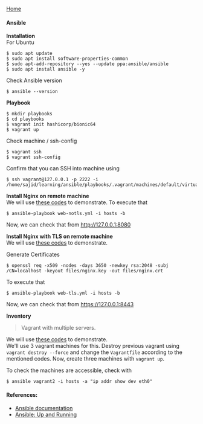 [Home](../README.md)

#### Ansible
**Installation**  
For Ubuntu
```
$ sudo apt update
$ sudo apt install software-properties-common
$ sudo apt-add-repository --yes --update ppa:ansible/ansible
$ sudo apt install ansible -y
```
Check Ansible version
```
$ ansible --version
```

**Playbook**  
```
$ mkdir playbooks
$ cd playbooks
$ vagrant init hashicorp/bionic64
$ vagrant up
```
Check machine / ssh-config
```
$ vagrant ssh
$ vagrant ssh-config
```
Confirm that you can SSH into machine using 
```
$ ssh vagrant@127.0.0.1 -p 2222 -i /home/sajid/learning/ansible/playbooks/.vagrant/machines/default/virtualbox/private_key
```

**Install Nginx on remote machine**  
We will use [these codes](https://gitlab.com/ahmadalsajid/ansible_playbook/-/tree/chapter_2) to demonstrate.
To execute that
```
$ ansible-playbook web-notls.yml -i hosts -b
``` 
Now, we can check that from http://127.0.0.1:8080  

**Install Nginx with TLS on remote machine**  
We will use [these codes](https://gitlab.com/ahmadalsajid/ansible_playbook/-/tree/chapter_2) to demonstrate.  

Generate Certificates
```
$ openssl req -x509 -nodes -days 3650 -newkey rsa:2048 -subj /CN=localhost -keyout files/nginx.key -out files/nginx.crt
```
To execute that
```
$ ansible-playbook web-tls.yml -i hosts -b
``` 
Now, we can check that from https://127.0.0.1:8443    

**Inventory**  
>Vagrant with multiple servers.  

We will use [these codes](https://gitlab.com/ahmadalsajid/ansible_playbook/-/tree/chapter_3) to demonstrate.   
We'll use 3 vagrant machines for this. Destroy previous vagrant using 
`vagrant destroy --force` and change the `Vagrantfile` according to the 
mentioned codes. Now, create three machines with `vagrant up`.

To check the machines are accessible, check with
```
$ ansible vagrant2 -i hosts -a "ip addr show dev eth0" 
```

#### References: 
* [Ansible documentation](https://docs.ansible.com/ansible/latest/index.html) 
* [Ansible: Up and Running](https://www.oreilly.com/library/view/ansible-up-and/9781491915318/)
